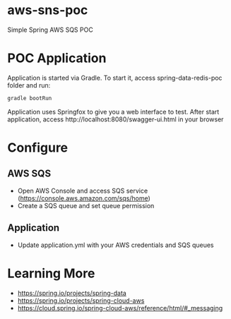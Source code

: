 # aws-sns-poc
Simple Spring AWS SQS POC 

# POC Application

Application is started via Gradle. 
To start it, access spring-data-redis-poc folder and run:
 
```bash
gradle bootRun
```

Application uses Springfox to give you a web interface to test.
After start application, access http://localhost:8080/swagger-ui.html in your browser


# Configure

## AWS SQS
* Open AWS Console and access SQS service (https://console.aws.amazon.com/sqs/home)
* Create a SQS queue and set queue permission

## Application
* Update application.yml with your AWS credentials and SQS queues

# Learning More
* https://spring.io/projects/spring-data
* https://spring.io/projects/spring-cloud-aws
* https://cloud.spring.io/spring-cloud-aws/reference/html/#_messaging
